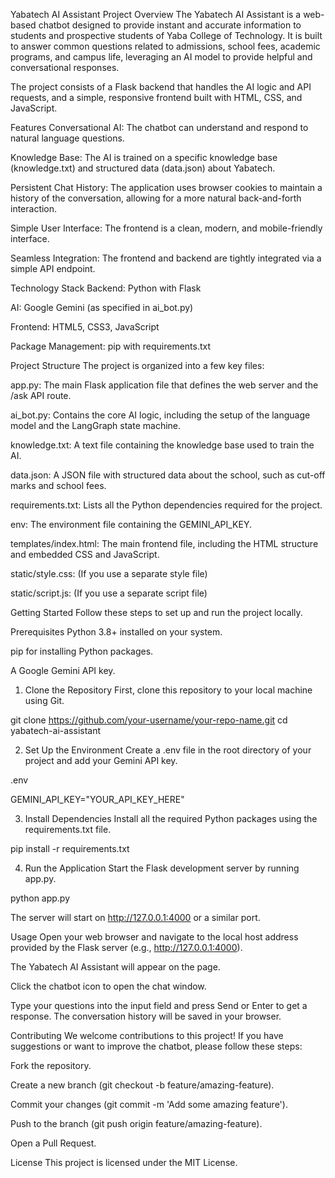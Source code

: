 Yabatech AI Assistant
Project Overview
The Yabatech AI Assistant is a web-based chatbot designed to provide instant and accurate information to students and prospective students of Yaba College of Technology. It is built to answer common questions related to admissions, school fees, academic programs, and campus life, leveraging an AI model to provide helpful and conversational responses.

The project consists of a Flask backend that handles the AI logic and API requests, and a simple, responsive frontend built with HTML, CSS, and JavaScript.

Features
Conversational AI: The chatbot can understand and respond to natural language questions.

Knowledge Base: The AI is trained on a specific knowledge base (knowledge.txt) and structured data (data.json) about Yabatech.

Persistent Chat History: The application uses browser cookies to maintain a history of the conversation, allowing for a more natural back-and-forth interaction.

Simple User Interface: The frontend is a clean, modern, and mobile-friendly interface.

Seamless Integration: The frontend and backend are tightly integrated via a simple API endpoint.

Technology Stack
Backend: Python with Flask

AI: Google Gemini (as specified in ai_bot.py)

Frontend: HTML5, CSS3, JavaScript

Package Management: pip with requirements.txt

Project Structure
The project is organized into a few key files:

app.py: The main Flask application file that defines the web server and the /ask API route.

ai_bot.py: Contains the core AI logic, including the setup of the language model and the LangGraph state machine.

knowledge.txt: A text file containing the knowledge base used to train the AI.

data.json: A JSON file with structured data about the school, such as cut-off marks and school fees.

requirements.txt: Lists all the Python dependencies required for the project.

env: The environment file containing the GEMINI_API_KEY.

templates/index.html: The main frontend file, including the HTML structure and embedded CSS and JavaScript.

static/style.css: (If you use a separate style file)

static/script.js: (If you use a separate script file)

Getting Started
Follow these steps to set up and run the project locally.

Prerequisites
Python 3.8+ installed on your system.

pip for installing Python packages.

A Google Gemini API key.

1. Clone the Repository
First, clone this repository to your local machine using Git.

git clone https://github.com/your-username/your-repo-name.git
cd yabatech-ai-assistant

2. Set Up the Environment
Create a .env file in the root directory of your project and add your Gemini API key.

.env

GEMINI_API_KEY="YOUR_API_KEY_HERE"

3. Install Dependencies
Install all the required Python packages using the requirements.txt file.

pip install -r requirements.txt

4. Run the Application
Start the Flask development server by running app.py.

python app.py

The server will start on http://127.0.0.1:4000 or a similar port.

Usage
Open your web browser and navigate to the local host address provided by the Flask server (e.g., http://127.0.0.1:4000).

The Yabatech AI Assistant will appear on the page.

Click the chatbot icon to open the chat window.

Type your questions into the input field and press Send or Enter to get a response. The conversation history will be saved in your browser.

Contributing
We welcome contributions to this project! If you have suggestions or want to improve the chatbot, please follow these steps:

Fork the repository.

Create a new branch (git checkout -b feature/amazing-feature).

Commit your changes (git commit -m 'Add some amazing feature').

Push to the branch (git push origin feature/amazing-feature).

Open a Pull Request.

License
This project is licensed under the MIT License.